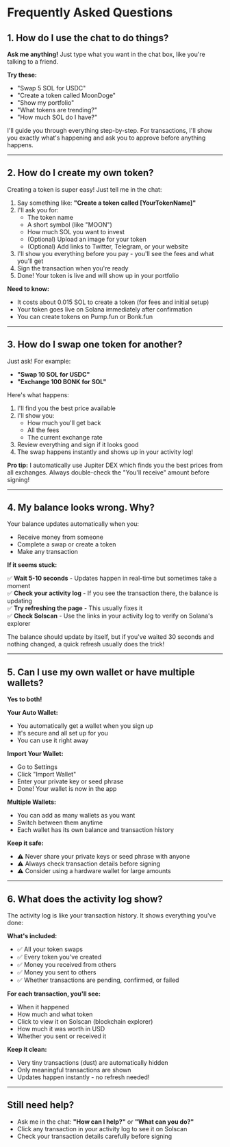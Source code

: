 # Frequently Asked Questions

## 1. How do I use the chat to do things?

**Ask me anything!** Just type what you want in the chat box, like you're talking to a friend.

**Try these:**
- "Swap 5 SOL for USDC"
- "Create a token called MoonDoge"
- "Show my portfolio"
- "What tokens are trending?"
- "How much SOL do I have?"

I'll guide you through everything step-by-step. For transactions, I'll show you exactly what's happening and ask you to approve before anything happens.

---

## 2. How do I create my own token?

Creating a token is super easy! Just tell me in the chat:

1. Say something like: **"Create a token called [YourTokenName]"**
2. I'll ask you for:
   - The token name
   - A short symbol (like "MOON")
   - How much SOL you want to invest
   - (Optional) Upload an image for your token
   - (Optional) Add links to Twitter, Telegram, or your website
3. I'll show you everything before you pay - you'll see the fees and what you'll get
4. Sign the transaction when you're ready
5. Done! Your token is live and will show up in your portfolio

**Need to know:**
- It costs about 0.015 SOL to create a token (for fees and initial setup)
- Your token goes live on Solana immediately after confirmation
- You can create tokens on Pump.fun or Bonk.fun

---

## 3. How do I swap one token for another?

Just ask! For example:

- **"Swap 10 SOL for USDC"**
- **"Exchange 100 BONK for SOL"**

Here's what happens:
1. I'll find you the best price available
2. I'll show you:
   - How much you'll get back
   - All the fees
   - The current exchange rate
3. Review everything and sign if it looks good
4. The swap happens instantly and shows up in your activity log!

**Pro tip:** I automatically use Jupiter DEX which finds you the best prices from all exchanges. Always double-check the "You'll receive" amount before signing!

---

## 4. My balance looks wrong. Why?

Your balance updates automatically when you:
- Receive money from someone
- Complete a swap or create a token
- Make any transaction

**If it seems stuck:**

✅ **Wait 5-10 seconds** - Updates happen in real-time but sometimes take a moment  
✅ **Check your activity log** - If you see the transaction there, the balance is updating  
✅ **Try refreshing the page** - This usually fixes it  
✅ **Check Solscan** - Use the links in your activity log to verify on Solana's explorer

The balance should update by itself, but if you've waited 30 seconds and nothing changed, a quick refresh usually does the trick!

---

## 5. Can I use my own wallet or have multiple wallets?

**Yes to both!**

**Your Auto Wallet:**
- You automatically get a wallet when you sign up
- It's secure and all set up for you
- You can use it right away

**Import Your Wallet:**
- Go to Settings
- Click "Import Wallet"
- Enter your private key or seed phrase
- Done! Your wallet is now in the app

**Multiple Wallets:**
- You can add as many wallets as you want
- Switch between them anytime
- Each wallet has its own balance and transaction history

**Keep it safe:**
- ⚠️ Never share your private keys or seed phrase with anyone
- ⚠️ Always check transaction details before signing
- ⚠️ Consider using a hardware wallet for large amounts

---

## 6. What does the activity log show?

The activity log is like your transaction history. It shows everything you've done:

**What's included:**
- ✅ All your token swaps
- ✅ Every token you've created
- ✅ Money you received from others
- ✅ Money you sent to others
- ✅ Whether transactions are pending, confirmed, or failed

**For each transaction, you'll see:**
- When it happened
- How much and what token
- Click to view it on Solscan (blockchain explorer)
- How much it was worth in USD
- Whether you sent or received it

**Keep it clean:**
- Very tiny transactions (dust) are automatically hidden
- Only meaningful transactions are shown
- Updates happen instantly - no refresh needed!

---

## Still need help?

- Ask me in the chat: **"How can I help?"** or **"What can you do?"**
- Click any transaction in your activity log to see it on Solscan
- Check your transaction details carefully before signing
